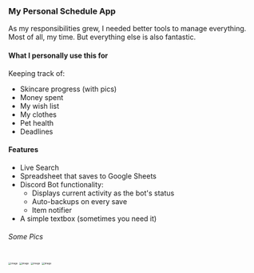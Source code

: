 ### My Personal Schedule App

As my responsibilities grew, I needed better tools to manage everything. Most of all, my time. But everything else is also fantastic.

#### What I personally use this for

Keeping track of:

- Skincare progress (with pics)
- Money spent
- My wish list
- My clothes
- Pet health
- Deadlines

#### Features

- Live Search
- Spreadsheet that saves to Google Sheets
- Discord Bot functionality:
  - Displays current activity as the bot's status
  - Auto-backups on every save
  - Item notifier
- A simple textbox (sometimes you need it)


###### Some Pics

<img src="https://user-images.githubusercontent.com/60787559/221429296-2e8f2ebd-4afc-44d4-8645-595491f8d2e2.png" alt="image" style="zoom: 33%;" />
<img src="https://user-images.githubusercontent.com/60787559/221429315-8852a1fb-0c50-47ae-9e37-2b060f60af94.png" alt="image" style="zoom: 33%;" />
<img src="https://user-images.githubusercontent.com/60787559/221429328-86bba8c3-d358-44ca-9f0d-dac442f3c1c9.png" alt="image" style="zoom: 33%;" />
<img src="https://user-images.githubusercontent.com/60787559/221429345-ca650e98-6421-43e4-997a-59810d4690ba.png" alt="image" style="zoom: 33%;" />
